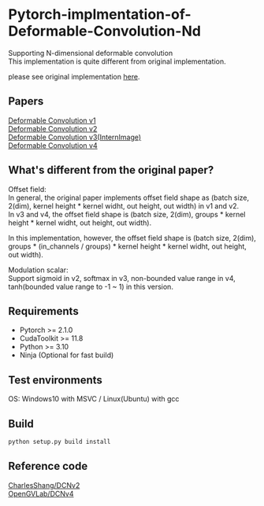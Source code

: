 # Pytorch-implmentation-of-Deformable-Convolution-Nd   
Supporting N-dimensional deformable convolution    
This implementation is quite different from original implementation.   
   
please see original implementation [here](https://github.com/msracver/Deformable-ConvNets).   

## Papers   
[Deformable Convolution v1](https://arxiv.org/abs/1703.06211)   
[Deformable Convolution v2](https://arxiv.org/abs/1811.11168)   
[Deformable Convolution v3(InternImage)](https://arxiv.org/abs/2211.05778)   
[Deformable Convolution v4](https://arxiv.org/abs/2401.06197)   
   
## What's different from the original paper?   
Offset field:   
In general, the original paper implements offset field shape as (batch size, 2(dim), kernel height * kernel widht, out height, out width) in v1 and v2.  
In v3 and v4, the offset field shape is (batch size, 2(dim), groups * kernel height * kernel widht, out height, out width).   
   
In this implementation, however, the offset field shape is (batch size, 2(dim), groups * (in_channels / groups) * kernel height * kernel widht, out height, out width).  

Modulation scalar:   
Support sigmoid in v2, softmax in v3, non-bounded value range in v4, tanh(bounded value range to -1 ~ 1) in this version.  

## Requirements   
- Pytorch >= 2.1.0
- CudaToolkit >= 11.8
- Python >= 3.10  
- Ninja (Optional for fast build)
   
## Test environments   
OS: Windows10 with MSVC / Linux(Ubuntu) with gcc   
  
## Build
```python
python setup.py build install
```
  
## Reference code   
[CharlesShang/DCNv2](https://github.com/CharlesShang/DCNv2)   
[OpenGVLab/DCNv4](https://github.com/OpenGVLab/DCNv4)   
